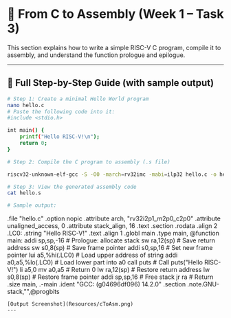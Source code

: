 
# 🧠 From C to Assembly (Week 1 – Task 3)

This section explains how to write a simple RISC-V C program, compile it to assembly, and understand the function prologue and epilogue.

---

## 🚀 Full Step-by-Step Guide (with sample output)

```bash
# Step 1: Create a minimal Hello World program
nano hello.c
# Paste the following code into it:
#include <stdio.h>

int main() {
    printf("Hello RISC-V!\n");
    return 0;
}

# Step 2: Compile the C program to assembly (.s file)

riscv32-unknown-elf-gcc -S -O0 -march=rv32imc -mabi=ilp32 hello.c -o hello.s

# Step 3: View the generated assembly code
cat hello.s

# Sample output:
```
.file   "hello.c"
.option nopic
.attribute arch, "rv32i2p1_m2p0_c2p0"
.attribute unaligned_access, 0
.attribute stack_align, 16
.text
.section .rodata
.align 2
.LC0:
    .string "Hello RISC-V!"
.text
.align 1
.globl main
.type main, @function
main:
    addi    sp,sp,-16        # Prologue: allocate stack
    sw      ra,12(sp)        # Save return address
    sw      s0,8(sp)         # Save frame pointer
    addi    s0,sp,16         # Set new frame pointer
    lui     a5,%hi(.LC0)     # Load upper address of string
    addi    a0,a5,%lo(.LC0)  # Load lower part into a0
    call    puts             # Call puts("Hello RISC-V!")
    li      a5,0
    mv      a0,a5            # Return 0
    lw      ra,12(sp)        # Restore return address
    lw      s0,8(sp)         # Restore frame pointer
    addi    sp,sp,16         # Free stack
    jr      ra               # Return
.size   main, .-main
.ident  "GCC: (g04696df096) 14.2.0"
.section .note.GNU-stack,"",@progbits
```
[Output Screenshot](Resources/cToAsm.png)
---
